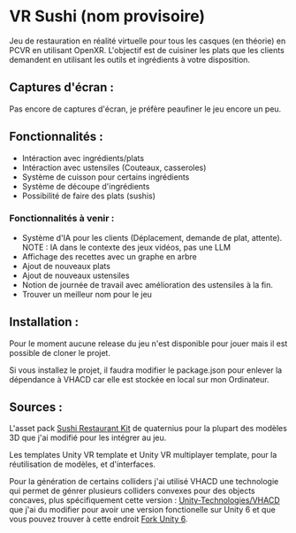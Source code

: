 # VR Sushi (nom provisoire)

Jeu de restauration en réalité virtuelle pour tous les casques (en théorie) en PCVR en utilisant OpenXR. L'objectif est de cuisiner les plats que les clients demandent en utilisant les outils et ingrédients à votre disposition.

## Captures d'écran : 

Pas encore de captures d'écran, je préfère peaufiner le jeu encore un peu.

## Fonctionnalités : 

- Intéraction avec ingrédients/plats
- Intéraction avec ustensiles (Couteaux, casseroles)
- Système de cuisson pour certains ingrédients
- Système de découpe d'ingrédients
- Possibilité de faire des plats (sushis)

### Fonctionnalités à venir : 

- Système d'IA pour les clients (Déplacement, demande de plat, attente). NOTE : IA dans le contexte des jeux vidéos, pas une LLM
- Affichage des recettes avec un graphe en arbre
- Ajout de nouveaux plats
- Ajout de nouveaux ustensiles
- Notion de journée de travail avec amélioration des ustensiles à la fin.
- Trouver un meilleur nom pour le jeu


## Installation : 

Pour le moment aucune release du jeu n'est disponible pour jouer mais il est possible de cloner le projet.

Si vous installez le projet, il faudra modifier le package.json pour enlever la dépendance à VHACD car elle est stockée en local sur mon Ordinateur.


## Sources : 

L'asset pack [Sushi Restaurant Kit](https://quaternius.com/packs/sushirestaurantkit.html) de quaternius pour la plupart des modèles 3D que j'ai modifié pour les intégrer au jeu.

Les templates Unity VR template et Unity VR multiplayer template, pour la réutilisation de modèles, et d'interfaces.

Pour la génération de certains colliders j'ai utilisé VHACD une technologie qui permet de génrer plusieurs colliders convexes pour des objects concaves, plus spécifiquement cette version : [Unity-Technologies/VHACD](https://github.com/Unity-Technologies/VHACD) que j'ai du modifier pour avoir une version fonctionelle sur Unity 6 et que vous pouvez trouver à cette endroit [Fork Unity 6](https://github.com/November304/VHACD).

